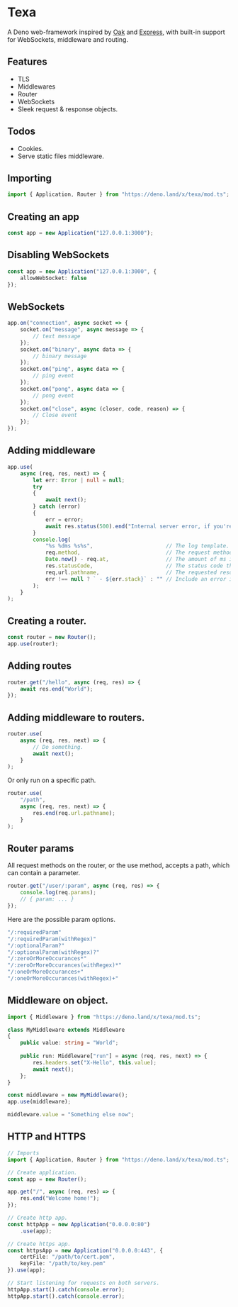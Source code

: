 # Texa

A Deno web-framework inspired by [Oak](https://deno.land/x/oak) and [Express](https://npmjs.com/package/express), with built-in support for WebSockets, middleware and routing.

## Features
- TLS
- Middlewares
- Router
- WebSockets
- Sleek request & response objects.

## Todos

- Cookies.
- Serve static files middleware.

## Importing

```ts
import { Application, Router } from "https://deno.land/x/texa/mod.ts";
```

## Creating an app

```ts
const app = new Application("127.0.0.1:3000");
```

## Disabling WebSockets

```ts
const app = new Application("127.0.0.1:3000", {
	allowWebSocket: false
});
```

## WebSockets

```ts
app.on("connection", async socket => {
	socket.on("message", async message => {
		// text message
	});
	socket.on("binary", async data => {
		// binary message
	});
	socket.on("ping", async data => {
		// ping event
	});
	socket.on("pong", async data => {
		// pong event
	});
	socket.on("close", async (closer, code, reason) => {
		// Close event
	});
});
```

## Adding middleware

```ts
app.use(
	async (req, res, next) => {
		let err: Error | null = null;
		try
		{
			await next();
		} catch (error)
		{
			err = error;
			await res.status(500).end("Internal server error, if you're a developer you can check the server logs.");
		}
		console.log(
			"%s %dms %s%s",                       // The log template.
			req.method,                           // The request method.
			Date.now() - req.at,                  // The amount of ms it took from start to finish.
			res.statusCode,                       // The status code that was sent back.
			req,url.pathname,                     // The requested resource.
			err !== null ? ` - ${err.stack}` : "" // Include an error if an error occured.
		);
	}
);
```

## Creating a router.

```ts
const router = new Router();
app.use(router);
```

## Adding routes

```ts
router.get("/hello", async (req, res) => {
	await res.end("World");
});
```

## Adding middleware to routers.

```ts
router.use(
	async (req, res, next) => {
		// Do something.
		await next();
	}
);
```

Or only run on a specific path.

```ts
router.use(
	"/path",
	async (req, res, next) => {
		res.end(req.url.pathname);
	}
);
```

## Router params

All request methods on the router, or the use method, accepts a path, which can contain a parameter.

```ts
router.get("/user/:param", async (req, res) => {
	console.log(req.params);
	// { param: ... }
});
```

Here are the possible param options.
```ts
"/:requiredParam"
"/:requiredParam(withRegex)"
"/:optionalParam?"
"/:optionalParam(withRegex)?"
"/:zeroOrMoreOccurances*"
"/:zeroOrMoreOccurances(withRegex)*"
"/:oneOrMoreOccurances+"
"/:oneOrMoreOccurances(withRegex)+"
```

## Middleware on object.

```ts
import { Middleware } from "https://deno.land/x/texa/mod.ts";

class MyMiddleware extends Middleware
{
	public value: string = "World";
	
	public run: Middleware["run"] = async (req, res, next) => {
		res.headers.set("X-Hello", this.value);
		await next();
	};
}

const middleware = new MyMiddleware();
app.use(middleware);

middleware.value = "Something else now";
```

## HTTP and HTTPS

```ts
// Imports
import { Application, Router } from "https://deno.land/x/texa/mod.ts";

// Create application.
const app = new Router();

app.get("/", async (req, res) => {
	res.end("Welcome home!");
});

// Create http app.
const httpApp = new Application("0.0.0.0:80")
	.use(app);

// Create https app.
const httpsApp = new Application("0.0.0.0:443", {
	certFile: "/path/to/cert.pem",
	keyFile: "/path/to/key.pem"
}).use(app);

// Start listening for requests on both servers.
httpApp.start().catch(console.error);
httpApp.start().catch(console.error);
```
